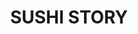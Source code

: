 ---
layout: place
title: "SUSHI STORY"
permalink: /new-jersey/new-milford/sushi-story.html
stateAbbr: NJ
stateName: New Jersey
cityName: New Milford
place_id: ChIJU2q02DvxwokRyJvMevmVwqc
photos:
  - name: >-
      places/ChIJU2q02DvxwokRyJvMevmVwqc/photos/AeeoHcJF2r54PwDCz8mDg7ECXEBlYGWj3J5hbM_5tt-gSarLi5xVkv_bjBI2n1scUnLdB3O_SJToqKHzOcQjUuuZ9hoAt10s29JZm1ETeiYTAyOdZCs53g92hbWxH21MJlUVlW-yz6QC3jlXEN53yqU4NjzHGmZne_j99WZgVTIBhX8XCofIz2hs42u9j5RVw5d9oJWKY_2Neuekvc8F-LuoxYjSti1gzlvNJ8rIl9OLhr9rQ_Q7JvYwB4tQAxAWI1cz3k8dezGMpiadRCReVaZT69twJ1Rib91xfhL2gGWS4Lqxtw
    widthPx: 3024
    heightPx: 1702
    authorAttributions:
      - displayName: SUSHI STORY
        uri: https://maps.google.com/maps/contrib/118406446008198367848
        photoUri: >-
          https://lh3.googleusercontent.com/a-/ALV-UjXbF-vl44ttObcXHnPwVcvOFLZf1C7soi6cIbimh5yn0hhYvHU=s100-p-k-no-mo
    flagContentUri: >-
      https://www.google.com/local/imagery/report/?cb_client=maps_api_places.places_api&image_key=!1e10!2sAF1QipPz0tQ7W8JLHaqQOj0goQDKvCOQ_ujxUcLx2730&hl=en-US
    googleMapsUri: >-
      https://www.google.com/maps/place//data=!3m4!1e2!3m2!1sAF1QipPz0tQ7W8JLHaqQOj0goQDKvCOQ_ujxUcLx2730!2e10!4m2!3m1!1s0x89c2f13bd8b46a53:0xa7c295f97acc9bc8
  - name: >-
      places/ChIJU2q02DvxwokRyJvMevmVwqc/photos/AeeoHcJ-60gBoIj1ztj_tS_ENuTglyS7n93aBeg5ktXk1PCRTVGevm72405x1NcD_EhoiTU-20xNKeNDpb6j3wLknIQ1XrNc5H9eoZRb0Ruvwdw3NYP4OFoiFTx4stMW9jl69X5wAeW3531YanTOopNup-6D0WaE6BqvEVx-zTswC8qFuRCvqSX2oRE-LAZ1FPEjig1aKTjAKI-6yegyglV85qL42D3G_GSvLNtT8VgsGCOD8eVW_OJYShmM9dbN_q6Ic6Y1Wo_1dzc7Kz-Aba1IsOcwyyKsxcz3tIudfB_Cxud1QQ
    widthPx: 3024
    heightPx: 3025
    authorAttributions:
      - displayName: SUSHI STORY
        uri: https://maps.google.com/maps/contrib/118406446008198367848
        photoUri: >-
          https://lh3.googleusercontent.com/a-/ALV-UjXbF-vl44ttObcXHnPwVcvOFLZf1C7soi6cIbimh5yn0hhYvHU=s100-p-k-no-mo
    flagContentUri: >-
      https://www.google.com/local/imagery/report/?cb_client=maps_api_places.places_api&image_key=!1e10!2sAF1QipOre6kl8s-0kn2X290aNnAA8reZKd1is7BsLvXJ&hl=en-US
    googleMapsUri: >-
      https://www.google.com/maps/place//data=!3m4!1e2!3m2!1sAF1QipOre6kl8s-0kn2X290aNnAA8reZKd1is7BsLvXJ!2e10!4m2!3m1!1s0x89c2f13bd8b46a53:0xa7c295f97acc9bc8
  - name: >-
      places/ChIJU2q02DvxwokRyJvMevmVwqc/photos/AeeoHcJgCk7chNunY0h8O615guRYQx1nPQPKZnN-By_NjcRVJrqN5_v5_yPqTTcUzOK5GtkWXjnfCwCvf_JYaHTf6sf39uFEGaFLA8mKA6cJWFnbTfABjArecYBfw5N5C_GRIqz5xwBvUvCT1m40SdB9hjn1iwZgns_YrQq1E9_LiVhuxgYXL_wIaey6_EZ3SPtr8V4g6y-CWiz9FCqHkr6kzC3NugDGXGqA71395xFQ2Ir7_g-QOqLH24WN4fg-dRMiFfAVLj-9Xinp39iBNZ5HBkdeFjxp8O9VFzrEVDsbkcAjODDHC7OjM69hIEy5XiOZwE_KKYxfgzTrWZv-1cVz25uvH_yRIMzn1GX-FAGF-vz-rCICFCFW9lqhYWNS1bNhSZLqWT9nlAVh-RccJ0qET1hwqYv7L7H3aFxx3h0_5cfFp_R2
    widthPx: 3840
    heightPx: 2160
    authorAttributions:
      - displayName: Saja
        uri: https://maps.google.com/maps/contrib/117948378515288475465
        photoUri: >-
          https://lh3.googleusercontent.com/a-/ALV-UjVCRMNgs5M5tAj79IHxx4WsonUCpSLKIRMHUXpC8XDtW1eV_2HP=s100-p-k-no-mo
    flagContentUri: >-
      https://www.google.com/local/imagery/report/?cb_client=maps_api_places.places_api&image_key=!1e10!2sCIHM0ogKEICAgICj19fYmQE&hl=en-US
    googleMapsUri: >-
      https://www.google.com/maps/place//data=!3m4!1e2!3m2!1sCIHM0ogKEICAgICj19fYmQE!2e10!4m2!3m1!1s0x89c2f13bd8b46a53:0xa7c295f97acc9bc8
  - name: >-
      places/ChIJU2q02DvxwokRyJvMevmVwqc/photos/AeeoHcJn2nNh0XJTD86Elv_A_qr-CtfzYIwiL1RBaRunpjxlmhOJGZYJ5P7FWlZN5jQgsVappF2OZ2kIFhr4T7jgdynItrlFtBCNS2N29G-dp4o1dDYm8nzhezVPD1IgDKnULDpdRFib60no4otHcMelN3yZQG0-ZKdalQe2YVOh9lCJ5lQLds3QphkAe7PmN0NdXifjJY4gac3oBC6e3N_wtROwHSx3cGrUg4UutW1Lj964EV785RRWiXWmw08O2NLLw_BdokwLL6PqG-Aygfmr5cZ79FZM82ZeCV_F_kQXLqHgBNRRVK_SAdgiVfBGITHgyyZWyaptY0rT-Ib6ARm7jCt5-M576RTTsaFgKg6jGVLtO8pgggKi5T2OdBgEa8OOhF1vv-rozB-V8y6nPH1nX7xvZQJ7S6XQLlMkM-FnbalhUq0
    widthPx: 3000
    heightPx: 4000
    authorAttributions:
      - displayName: Minjoo Lee (sniper joo)
        uri: https://maps.google.com/maps/contrib/111491139627923976956
        photoUri: >-
          https://lh3.googleusercontent.com/a-/ALV-UjUoMbvzlV5Hg2MvRQJ5KKC9LiQHnt8UD7DUAYxnIP9jx_zaC5ZXcQ=s100-p-k-no-mo
    flagContentUri: >-
      https://www.google.com/local/imagery/report/?cb_client=maps_api_places.places_api&image_key=!1e10!2sCIHM0ogKEICAgICOxK_D3wE&hl=en-US
    googleMapsUri: >-
      https://www.google.com/maps/place//data=!3m4!1e2!3m2!1sCIHM0ogKEICAgICOxK_D3wE!2e10!4m2!3m1!1s0x89c2f13bd8b46a53:0xa7c295f97acc9bc8
  - name: >-
      places/ChIJU2q02DvxwokRyJvMevmVwqc/photos/AeeoHcIy2GmWxR9aTQXPl-wtzjB626YBzH59gh97pHtUto3v-BFaoRU6sYEEQW_f-i5OrBTTXL6uQFwuWPDsyCFPHYJUi3abdo5wIGv15A24TXnZoSUZb0AEOxNo6ZSTvtpL8RTlwZ9-V0S_qCPxPp60BZHEUGmGUF9oxSfH_NYeR_kq2IJr8EU4BQTRlt6IHEaMsB1VLJRBeisle2yC5gVogeAP_aTba6T4Ic7-9BIVFxBXdunT2WlWw5Mwd5cz41X3O2IZ6iJJ6WODqwUtfygqZfAtR2VvemdNN-HR1D8nTPtAhDwOX0DQl0269zMpViaLMgXEsKeT8Hv4Csz8vefaglqVG_BgwnKVh81pRgdX1sgq8vuNE2yHxfEXMKcKoE7XbXY8nEhb4gIWEan1PIMQGm1oYoUejPjFsxWye0IFMH3kbQ
    widthPx: 3024
    heightPx: 3024
    authorAttributions:
      - displayName: Agusto Chivossio
        uri: https://maps.google.com/maps/contrib/111635744550489558937
        photoUri: >-
          https://lh3.googleusercontent.com/a-/ALV-UjV1on_KqyxaO9s4HJi4P2YQd56YPxb6wW97LzI6Qnr6_c_aUSKf=s100-p-k-no-mo
    flagContentUri: >-
      https://www.google.com/local/imagery/report/?cb_client=maps_api_places.places_api&image_key=!1e10!2sCIHM0ogKEICAgIDx9f3CNw&hl=en-US
    googleMapsUri: >-
      https://www.google.com/maps/place//data=!3m4!1e2!3m2!1sCIHM0ogKEICAgIDx9f3CNw!2e10!4m2!3m1!1s0x89c2f13bd8b46a53:0xa7c295f97acc9bc8
  - name: >-
      places/ChIJU2q02DvxwokRyJvMevmVwqc/photos/AeeoHcLgp7o-mI5NJgXZghG6GuvlNwpIP5qwBEF0o9QyTlRMgxgNdl6AYxb2QuzxOrAdJ8fXAXt5SrX2w_oz6Cm7MeMdOyMSdw0MmpjgiaKd1jy0EU_X1bAqdqDoupGwzyZVCL27dnAs6L89gpEC5ecs6Uiuufjftto3yT0Aen1dxv_lmzquJQgTWS2Sq3JjiDcBtlQW9xJI2-I9PH-4oIRCoJ9hJFXZPLso9HLfhaTa0oHJGebMnvjfUMjViiT9Vblnz3SSURoNOk9bAlOULP4hxiaDt7UbOHv6t3ipaerLUPNWzUXefz1rD4qQe0Ts8tJPnjRDyq5F-SN9_LtJDgEL85GPwjB3KBk123y8NtMs8_9uB2FLvzlT-xg6_m9MJf1A4c73PwX-G_Aju7KhHsLhGSrLDtUZpbaETqD7iG9XeILKqLsm
    widthPx: 2681
    heightPx: 2681
    authorAttributions:
      - displayName: True Finds
        uri: https://maps.google.com/maps/contrib/103249618564670845591
        photoUri: >-
          https://lh3.googleusercontent.com/a-/ALV-UjVeqoxJHkeNWpaiv-9w00qnWc6_431AksOLFsjC-uLLssrNu1Tr=s100-p-k-no-mo
    flagContentUri: >-
      https://www.google.com/local/imagery/report/?cb_client=maps_api_places.places_api&image_key=!1e10!2sCIHM0ogKEICAgIC33p7N0QE&hl=en-US
    googleMapsUri: >-
      https://www.google.com/maps/place//data=!3m4!1e2!3m2!1sCIHM0ogKEICAgIC33p7N0QE!2e10!4m2!3m1!1s0x89c2f13bd8b46a53:0xa7c295f97acc9bc8
  - name: >-
      places/ChIJU2q02DvxwokRyJvMevmVwqc/photos/AeeoHcIdSUMzW8DNOG6pkSMG-en4T4eidgLewfrwYtGlZ8YM786loH5kGddBVjwKirf6RQQzCWbbF5j2PZvM56MFU4Yx6zx5DgZzTVkAvr1jzjeyFq9Xl6En5JwJhi6T85zTwfEraCMzG6pntEhWKD-a151gi1Wvl-M4POejB3O1GAQmusKFxSQn19p4wW95EVlpYHU6lPIvAEW9WwvkPedItxnU_o0S8G3i1agRqZ5b7r7yM5NOR4qG2BqAImd3kjWb1UxsZKi3Dq8PmESklM2sEq9HjnbRLE9AdBbBNzEDqAwf3HFLfhkdJaXnJZU2M5ihD0socZNomhKJBc34piJhFw0zgQjDys-kNE6aSYsMxh34FO1oymuS1tYIHSX9fv_nIIHL0atbVmxj3_04AkTA8bxN3gcHBxA_6E9zYnqX9Q1zsg
    widthPx: 3000
    heightPx: 4000
    authorAttributions:
      - displayName: Minjoo Lee (sniper joo)
        uri: https://maps.google.com/maps/contrib/111491139627923976956
        photoUri: >-
          https://lh3.googleusercontent.com/a-/ALV-UjUoMbvzlV5Hg2MvRQJ5KKC9LiQHnt8UD7DUAYxnIP9jx_zaC5ZXcQ=s100-p-k-no-mo
    flagContentUri: >-
      https://www.google.com/local/imagery/report/?cb_client=maps_api_places.places_api&image_key=!1e10!2sCIHM0ogKEICAgICO6KDGbg&hl=en-US
    googleMapsUri: >-
      https://www.google.com/maps/place//data=!3m4!1e2!3m2!1sCIHM0ogKEICAgICO6KDGbg!2e10!4m2!3m1!1s0x89c2f13bd8b46a53:0xa7c295f97acc9bc8
  - name: >-
      places/ChIJU2q02DvxwokRyJvMevmVwqc/photos/AeeoHcIpO3MiEnLl4S_MqAy8h5Xo19m6btCGSh9f8dSAFNNwrtpaMjlB85sZIGCZFdg3H32LrHJbIfsrhXYoFiuzVjAyzSKgmulDJ-UlXgMoC3h3PAkJisQhfM03USvWw8dLMFN0pXZZIRaSb4Fkl1AUaTjhXJn8z-NhICxQlkO4G8FG8ZiXuJns5u9ZpZKNJMN3beBw2Fer3ba_6SpGo0LwEe8d-6L2lHDzzqTYHQBoCtKHQMmG9jwmcSXLL_LNj5qV6igsC_cS-RDs7byYaEyPUliphOsQ1irPPflY6Y42XCksrdgx3EaOpdsX93mPyQ2LiRSjUIn2GxhJtmfnBOSlVFOmuLA-TH6gUPmK98Um7osOpXkBC5rV6AcgvDpCSe38FFUpwbemScoMPQ3hYs1H8glihhPTxNvnRKQHeLOMR4byFcQ
    widthPx: 3600
    heightPx: 4800
    authorAttributions:
      - displayName: Freddy Garcia
        uri: https://maps.google.com/maps/contrib/102241536613026480481
        photoUri: >-
          https://lh3.googleusercontent.com/a-/ALV-UjXW2QAwqYwL_atWaukD2dAK-J4xl2NYF-aUfM1errpyL2xOwhw=s100-p-k-no-mo
    flagContentUri: >-
      https://www.google.com/local/imagery/report/?cb_client=maps_api_places.places_api&image_key=!1e10!2sCIHM0ogKEICAgMDAwof0lAE&hl=en-US
    googleMapsUri: >-
      https://www.google.com/maps/place//data=!3m4!1e2!3m2!1sCIHM0ogKEICAgMDAwof0lAE!2e10!4m2!3m1!1s0x89c2f13bd8b46a53:0xa7c295f97acc9bc8
  - name: >-
      places/ChIJU2q02DvxwokRyJvMevmVwqc/photos/AeeoHcKtzkg5hfrwTVByg1uKLWWrgycpDZGkSJpI8r5RUmbMKsdB4EzXaHDJIbMmNHgL9I0Xh3yHjo7eiuAX9JqYzlL11o8UTtncRBNxHY62FEaIlR6EHQA4BaBuD7hMxoq6HyL5G2SHcLgkQLaLFCeFWljxmCLLpRCNROl4_WoV7-7ndm5pQKyIMQbJwKHN5iZ0ocNiAYKrM_WetzARoHA43dLmooubTfWxAtjfyAy9sZPCnoI-2a5p8kWaCsGiMtFqyYnrZSTy93fegCfv5Sd0KG9M_Tw-rce5LTyyZ759aF18WQ7v4xBqtbPhJDDBD09b3kv6wkuE_DCWgASUcADPwqz4SBT9PKEYKN0X9ffpc8ZtUbf2gm4Dt8uDRHkr7dFwOO0_cKkZZQEaDaqahVZ0mX7lOhKS2puU4D0yXLMQVXO0SQ
    widthPx: 1616
    heightPx: 1080
    authorAttributions:
      - displayName: Daniel Kim
        uri: https://maps.google.com/maps/contrib/102131387515281867071
        photoUri: >-
          https://lh3.googleusercontent.com/a-/ALV-UjXNBaHiI0UCF52sN2-gcZBriWBcsZ-nyOY7zTwzACbUAyEW1ALu2A=s100-p-k-no-mo
    flagContentUri: >-
      https://www.google.com/local/imagery/report/?cb_client=maps_api_places.places_api&image_key=!1e10!2sCIHM0ogKEICAgICJtd6sIw&hl=en-US
    googleMapsUri: >-
      https://www.google.com/maps/place//data=!3m4!1e2!3m2!1sCIHM0ogKEICAgICJtd6sIw!2e10!4m2!3m1!1s0x89c2f13bd8b46a53:0xa7c295f97acc9bc8
  - name: >-
      places/ChIJU2q02DvxwokRyJvMevmVwqc/photos/AeeoHcJe8xIpEA3Ojn-0J3nBdoE_ZToF0SE0PWQB55yP-rtnNUpKuGWIcpqdnQma-LOHdqrp_JPXg5beNu99l7c5f1ycunWaHEknCrB_4RHyN_oZss562NAX4DpK23ziZ1oDsFAdVGhhJTJFYeDDbkDgJIF67Ef9rAc9i5MaFdhKunEMuCOc1RKU2QZjL6jxPx2Dz36oikIgC2ryAjcosLzbTDUwVcaqOOkWhhDrzIkgTypGN8rOOwZOGJQKT1yHW8kI8wheUQCB2ttdpDufgW9sIAdPrOgkGIXdjqauDmpCDj3P3j_q7RwpGhH39JIFlnoCQH7qLSYQ-nwBdmzmG-j4tr47NmpANcdRhANx9DgWRgQTz-qAPvzmPv_F99GegLOQoysK_kTWUKRS4DhLS3-wBbHLRGWtWabr2Z3kJllW7jiiAw
    widthPx: 3072
    heightPx: 4080
    authorAttributions:
      - displayName: Paul Cohen
        uri: https://maps.google.com/maps/contrib/116573075958392961432
        photoUri: >-
          https://lh3.googleusercontent.com/a-/ALV-UjUuTu_oTtXffpAelqxOIwx6YbeDNLXQSMNg9LqVZkBLqxa5RjC1=s100-p-k-no-mo
    flagContentUri: >-
      https://www.google.com/local/imagery/report/?cb_client=maps_api_places.places_api&image_key=!1e10!2sCIHM0ogKEICAgIDv-beaaw&hl=en-US
    googleMapsUri: >-
      https://www.google.com/maps/place//data=!3m4!1e2!3m2!1sCIHM0ogKEICAgIDv-beaaw!2e10!4m2!3m1!1s0x89c2f13bd8b46a53:0xa7c295f97acc9bc8
address: 1033 River Rd, New Milford, NJ 07646, USA
street: 1033 River Rd
city: New Milford
state: NJ
zip: '07646'
country: USA
neighborhood: null
latitude: '40.920023'
longitude: '-74.026260'
accessibility_options:
  wheelchairAccessibleParking: true
  wheelchairAccessibleEntrance: true
  wheelchairAccessibleRestroom: true
  wheelchairAccessibleSeating: true
business_status: OPERATIONAL
name: SUSHI STORY
google_maps_links:
  directionsUri: >-
    https://www.google.com/maps/dir//''/data=!4m7!4m6!1m1!4e2!1m2!1m1!1s0x89c2f13bd8b46a53:0xa7c295f97acc9bc8!3e0
  placeUri: https://maps.google.com/?cid=12088389248555457480
  writeAReviewUri: >-
    https://www.google.com/maps/place//data=!4m3!3m2!1s0x89c2f13bd8b46a53:0xa7c295f97acc9bc8!12e1
  reviewsUri: >-
    https://www.google.com/maps/place//data=!4m4!3m3!1s0x89c2f13bd8b46a53:0xa7c295f97acc9bc8!9m1!1b1
  photosUri: >-
    https://www.google.com/maps/place//data=!4m3!3m2!1s0x89c2f13bd8b46a53:0xa7c295f97acc9bc8!10e5
primary_type: Sushi Restaurant
opening_hours:
  regular: null
  current: null
secondary_opening_hours:
  regular:
    weekdayDescriptions: null
    type: null
  current:
    weekdayDescriptions: null
    type: null
phone: (201) 287-1919
price_level: PRICE_LEVEL_MODERATE
price_range: $20 &ndash; $30
rating: '4.8'
rating_count: 340
website: https://www.sushistorynj.com/
description: null
reviews:
  - name: >-
      places/ChIJU2q02DvxwokRyJvMevmVwqc/reviews/ChZDSUhNMG9nS0VJQ0FnSURQdXUtYlFREAE
    relativePublishTimeDescription: 4 months ago
    rating: 5
    text:
      text: >-
        This was my second time here, and the food, service and ambience are
        worth the visit. The place was busy, but they were able to promptly
        accommodate our party of five. The staff was very welcoming and helpful.
        After seated, we were pleasantly surprised by the offer of a delicious
        seared salmon sushi to start off with which we enjoyed. Our food came
        out right away, all of which were great in presentation and taste. To
        end the evening, we were also given some yummy ice cream dessert (which
        I totally forgot to take a picture of).


        Definitely a great sushi spot that I recommend others to try out if
        you're in the area.
      languageCode: en
    originalText:
      text: >-
        This was my second time here, and the food, service and ambience are
        worth the visit. The place was busy, but they were able to promptly
        accommodate our party of five. The staff was very welcoming and helpful.
        After seated, we were pleasantly surprised by the offer of a delicious
        seared salmon sushi to start off with which we enjoyed. Our food came
        out right away, all of which were great in presentation and taste. To
        end the evening, we were also given some yummy ice cream dessert (which
        I totally forgot to take a picture of).


        Definitely a great sushi spot that I recommend others to try out if
        you're in the area.
      languageCode: en
    authorAttribution:
      displayName: Venessa Manzano
      uri: https://www.google.com/maps/contrib/114591060169688764985/reviews
      photoUri: >-
        https://lh3.googleusercontent.com/a-/ALV-UjUJ6frCmWFhg6_IX6cexpjGlp-0UM2uljZXrvucBS1HAQsmbdD-=s128-c0x00000000-cc-rp-mo-ba5
    publishTime: '2024-12-01T12:27:59.490324Z'
    flagContentUri: >-
      https://www.google.com/local/review/rap/report?postId=ChZDSUhNMG9nS0VJQ0FnSURQdXUtYlFREAE&d=17924085&t=1
    googleMapsUri: >-
      https://www.google.com/maps/reviews/data=!4m6!14m5!1m4!2m3!1sChZDSUhNMG9nS0VJQ0FnSURQdXUtYlFREAE!2m1!1s0x89c2f13bd8b46a53:0xa7c295f97acc9bc8
  - name: >-
      places/ChIJU2q02DvxwokRyJvMevmVwqc/reviews/ChZDSUhNMG9nS0VJQ0FnTURnck5TZVF3EAE
    relativePublishTimeDescription: a month ago
    rating: 5
    text:
      text: >-
        My family and I loved everything about this place! First off, the sushi
        was AMAZING. It was super fresh and had beautiful presentation like
        everyone's been saying. Service was really helpful when we needed extra
        things. It's a small and cozy sushi joint, and the perfect local place
        for dinner. Highly recommend the sashimi and seared sushi items!
      languageCode: en
    originalText:
      text: >-
        My family and I loved everything about this place! First off, the sushi
        was AMAZING. It was super fresh and had beautiful presentation like
        everyone's been saying. Service was really helpful when we needed extra
        things. It's a small and cozy sushi joint, and the perfect local place
        for dinner. Highly recommend the sashimi and seared sushi items!
      languageCode: en
    authorAttribution:
      displayName: Kerry M
      uri: https://www.google.com/maps/contrib/110799479629795890699/reviews
      photoUri: >-
        https://lh3.googleusercontent.com/a-/ALV-UjVKDlIhlcLPsxbq0_YJ9VCK-HNnm-9QARyqxn0R3bUr-hJH-epYMQ=s128-c0x00000000-cc-rp-mo-ba2
    publishTime: '2025-02-23T01:24:34.013433Z'
    flagContentUri: >-
      https://www.google.com/local/review/rap/report?postId=ChZDSUhNMG9nS0VJQ0FnTURnck5TZVF3EAE&d=17924085&t=1
    googleMapsUri: >-
      https://www.google.com/maps/reviews/data=!4m6!14m5!1m4!2m3!1sChZDSUhNMG9nS0VJQ0FnTURnck5TZVF3EAE!2m1!1s0x89c2f13bd8b46a53:0xa7c295f97acc9bc8
  - name: >-
      places/ChIJU2q02DvxwokRyJvMevmVwqc/reviews/ChZDSUhNMG9nS0VJQ0FnTURBd29mMFpBEAE
    relativePublishTimeDescription: 2 months ago
    rating: 5
    text:
      text: >-
        Amazing service, but the food is outstanding. Tried different rolls and
        they were all good. Highly recommend the Valentine and Jersey Shore
        🙌🏻🙌🏻
      languageCode: en
    originalText:
      text: >-
        Amazing service, but the food is outstanding. Tried different rolls and
        they were all good. Highly recommend the Valentine and Jersey Shore
        🙌🏻🙌🏻
      languageCode: en
    authorAttribution:
      displayName: Freddy Garcia
      uri: https://www.google.com/maps/contrib/102241536613026480481/reviews
      photoUri: >-
        https://lh3.googleusercontent.com/a-/ALV-UjXW2QAwqYwL_atWaukD2dAK-J4xl2NYF-aUfM1errpyL2xOwhw=s128-c0x00000000-cc-rp-mo
    publishTime: '2025-02-07T19:15:29.278970Z'
    flagContentUri: >-
      https://www.google.com/local/review/rap/report?postId=ChZDSUhNMG9nS0VJQ0FnTURBd29mMFpBEAE&d=17924085&t=1
    googleMapsUri: >-
      https://www.google.com/maps/reviews/data=!4m6!14m5!1m4!2m3!1sChZDSUhNMG9nS0VJQ0FnTURBd29mMFpBEAE!2m1!1s0x89c2f13bd8b46a53:0xa7c295f97acc9bc8
  - name: >-
      places/ChIJU2q02DvxwokRyJvMevmVwqc/reviews/ChdDSUhNMG9nS0VJQ0FnSURId3R2bHJRRRAB
    relativePublishTimeDescription: 7 months ago
    rating: 5
    text:
      text: >-
        Me and my husband went there yesterday, I had not-so-great day, but
        Yoon’s amazingly great service really changed it!

        We had such a nice experience and very tasty!

        Everything was so delicious especially the salmon samples 👌🏼(thank you
        Yoon💐)

        I really recommend this restaurant 🍱🍙🍜
      languageCode: en
    originalText:
      text: >-
        Me and my husband went there yesterday, I had not-so-great day, but
        Yoon’s amazingly great service really changed it!

        We had such a nice experience and very tasty!

        Everything was so delicious especially the salmon samples 👌🏼(thank you
        Yoon💐)

        I really recommend this restaurant 🍱🍙🍜
      languageCode: en
    authorAttribution:
      displayName: Carmit Saleh
      uri: https://www.google.com/maps/contrib/106441706183154020830/reviews
      photoUri: >-
        https://lh3.googleusercontent.com/a-/ALV-UjWiltEa5QEM-GhyxLuyWTvmVINI0ThzCCIbt2POAXk_2YHVy1A6=s128-c0x00000000-cc-rp-mo-ba2
    publishTime: '2024-09-14T00:12:24.265099Z'
    flagContentUri: >-
      https://www.google.com/local/review/rap/report?postId=ChdDSUhNMG9nS0VJQ0FnSURId3R2bHJRRRAB&d=17924085&t=1
    googleMapsUri: >-
      https://www.google.com/maps/reviews/data=!4m6!14m5!1m4!2m3!1sChdDSUhNMG9nS0VJQ0FnSURId3R2bHJRRRAB!2m1!1s0x89c2f13bd8b46a53:0xa7c295f97acc9bc8
  - name: >-
      places/ChIJU2q02DvxwokRyJvMevmVwqc/reviews/ChZDSUhNMG9nS0VJQ0FnTUNJaU1xVFdREAE
    relativePublishTimeDescription: 2 weeks ago
    rating: 5
    text:
      text: >-
        I recently dined at Sushi Story and it was an unforgettable experience!
        From the moment I walked in, the ambiance was welcoming—modern yet cozy,
        with a hint of traditional Japanese charm.


        The sushi was **absolutely fresh** and expertly prepared. I highly
        recommend Seared Ahi Tuna—the flavors were perfectly balanced, and the
        fish melted in my mouth.


        I’ll definitely be returning and would highly recommend Sushi Story to
        any sushi lover!
      languageCode: en
    originalText:
      text: >-
        I recently dined at Sushi Story and it was an unforgettable experience!
        From the moment I walked in, the ambiance was welcoming—modern yet cozy,
        with a hint of traditional Japanese charm.


        The sushi was **absolutely fresh** and expertly prepared. I highly
        recommend Seared Ahi Tuna—the flavors were perfectly balanced, and the
        fish melted in my mouth.


        I’ll definitely be returning and would highly recommend Sushi Story to
        any sushi lover!
      languageCode: en
    authorAttribution:
      displayName: Jay Li
      uri: https://www.google.com/maps/contrib/111249606710810002324/reviews
      photoUri: >-
        https://lh3.googleusercontent.com/a-/ALV-UjV8jsQ10S5L4uj_B4UKBGemWXGiUv9-nDGKok_ww4CLBzGv8LX-=s128-c0x00000000-cc-rp-mo
    publishTime: '2025-03-29T19:10:43.629922Z'
    flagContentUri: >-
      https://www.google.com/local/review/rap/report?postId=ChZDSUhNMG9nS0VJQ0FnTUNJaU1xVFdREAE&d=17924085&t=1
    googleMapsUri: >-
      https://www.google.com/maps/reviews/data=!4m6!14m5!1m4!2m3!1sChZDSUhNMG9nS0VJQ0FnTUNJaU1xVFdREAE!2m1!1s0x89c2f13bd8b46a53:0xa7c295f97acc9bc8
parking_options:
  freeParkingLot: true
  freeStreetParking: true
payment_options:
  acceptsCreditCards: true
  acceptsDebitCards: true
  acceptsCashOnly: false
  acceptsNfc: true
allow_dogs: null
curbside_pickup: null
delivery: true
dine_in: true
good_for_children: true
good_for_groups: null
good_for_sports: false
live_music: false
menu_for_children: null
outdoor_seating: false
reservable: null
restroom: true
serves_beer: false
serves_breakfast: null
serves_brunch: null
serves_cocktails: false
serves_coffee: null
serves_dinner: true
serves_dessert: true
serves_lunch: true
serves_vegetarian_food: null
serves_wine: false
takeout: true

---
